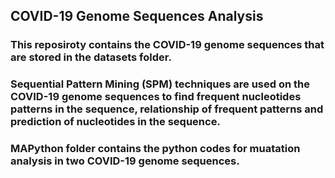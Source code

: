 ## COVID-19 Genome Sequences Analysis



### This reposiroty contains the COVID-19 genome sequences that are stored in the datasets folder.

### Sequential Pattern Mining (SPM) techniques are used on the COVID-19 genome sequences to find frequent nucleotides patterns in the sequence, relationship of frequent patterns and prediction of nucleotides in the sequence.

### MAPython folder contains the python codes for muatation analysis in two COVID-19 genome sequences. 



